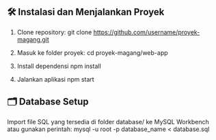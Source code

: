 ## 🛠 Instalasi dan Menjalankan Proyek

1. Clone repository:
   git clone https://github.com/username/proyek-magang.git
   
2. Masuk ke folder proyek:
   cd proyek-magang/web-app

3. Install dependensi
   npm install

4. Jalankan aplikasi
   npm start

## 🗂 Database Setup
Import file SQL yang tersedia di folder database/ ke MySQL Workbench atau gunakan perintah:
  mysql -u root -p database_name < database.sql
